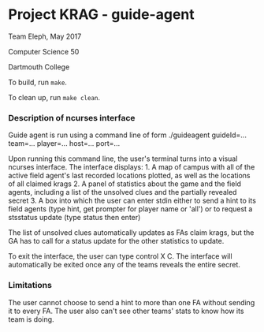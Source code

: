 # Project KRAG - guide-agent

Team Eleph, May 2017

Computer Science 50

Dartmouth College

To build, run `make`.

To clean up, run `make clean`.

### Description of ncurses interface

Guide agent is run using a command line of form ./guideagent guideId=... team=... player=... host=... port=...

Upon running this command line, the user's terminal turns into a visual ncurses interface. The interface displays:
     1. A map of campus with all of the active field agent's last recorded locations plotted, as well as the locations of all claimed krags
     2. A panel of statistics about the game and the field agents, including a list of the unsolved clues and the partially revealed secret
     3. A box into which the user can enter stdin either to send a hint to its field agents (type hint, get prompter for player name or 'all') or to request a stsstatus update (type status then enter)

The list of unsolved clues automatically updates as FAs claim krags, but the GA has to call for a status update for the other statistics to update.

To exit the interface, the user can type control X C. The interface will automatically be exited once any of the teams reveals the entire secret.

### Limitations

The user cannot choose to send a hint to more than one FA without sending it to every FA. The user also can't see other teams' stats to know how its team is doing. 